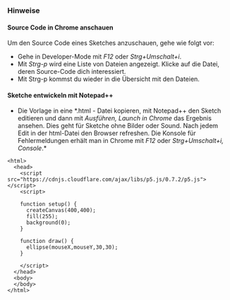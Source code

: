 ### Hinweise


#### Source Code in Chrome anschauen

Um den Source Code eines Sketches anzuschauen, gehe wie folgt vor:

-  Gehe in Developer-Mode mit *F12* oder *Strg+Umschalt+i*.
-  Mit *Strg-p* wird eine Liste von Dateien angezeigt. Klicke auf die Datei,
    deren Source-Code dich interessiert.
- Mit Strg-p kommst du wieder in die Übersicht mit den Dateien.

#### Sketche entwickeln mit Notepad++ 

- Die Vorlage in eine \*.html - Datei kopieren, mit Notepad++ den Sketch editieren und dann mit
  *Ausführen, Launch in Chrome* das Ergebnis ansehen. Dies geht für Sketche ohne
  Bilder oder Sound. Nach jedem Edit in der html-Datei den
  Browser refreshen. Die Konsole für Fehlermeldungen erhält man in Chrome mit *F12* oder *Strg+Umschalt+i, Console*</em>.*

</p>

``` 
<html>
  <head>
    <script src="https://cdnjs.cloudflare.com/ajax/libs/p5.js/0.7.2/p5.js"></script>
    <script>

    function setup() {
      createCanvas(400,400);
      fill(255);
      background(0);
    }

    function draw() {
      ellipse(mouseX,mouseY,30,30);
    }

    </script>
  </head>
  <body>
  </body>
</html>
```